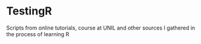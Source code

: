# TestingR
Scripts from online tutorials, course at UNIL and other sources I gathered in the process of learning R
